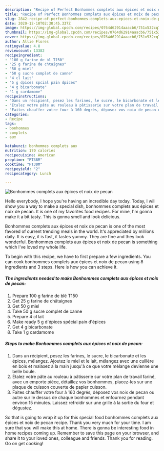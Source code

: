 ```yaml
---
description: "Recipe of Perfect Bonhommes complets aux épices et noix de pecan"
title: "Recipe of Perfect Bonhommes complets aux épices et noix de pecan"
slug: 2842-recipe-of-perfect-bonhommes-complets-aux-epices-et-noix-de-pecan
date: 2020-12-10T02:30:45.337Z
image: https://img-global.cpcdn.com/recipes/0764d62914aaacb6/751x532cq70/bonhommes-complets-aux-epices-et-noix-de-pecan-photo-principale-de-la-recette.jpg
thumbnail: https://img-global.cpcdn.com/recipes/0764d62914aaacb6/751x532cq70/bonhommes-complets-aux-epices-et-noix-de-pecan-photo-principale-de-la-recette.jpg
cover: https://img-global.cpcdn.com/recipes/0764d62914aaacb6/751x532cq70/bonhommes-complets-aux-epices-et-noix-de-pecan-photo-principale-de-la-recette.jpg
author: Allie Flores
ratingvalue: 4.8
reviewcount: 13382
recipeingredient:
- "100 g farine de bl T150"
- "25 g farine de chtaignes"
- "50 g miel"
- "50 g sucre complet de canne"
- "4 cl lait"
- "5 g dpices spcial pain dpices"
- "4 g bicarbonate"
- "1 g cardamome"
recipeinstructions:
- "Dans un récipient, pesez les farines, le sucre, le bicarbonate et les épices, mélangez. Ajoutez le miel et le lait, mélangez avec une cuillère en bois et malaxez à la main jusqu&#39;à ce que votre mélange devienne une belle boule."
- "Étalez votre pâte au rouleau à pâtisserie sur votre plan de travail fariné, avec un emporte pièce, détaillez vos bonhommes, placez-les sur une plaque de cuisson couverte de papier cuisson."
- "Faites chauffer votre four à 160 degrés, déposez vos noix de pecan ou autre sur le dessus de chaque bonhommes et enfournez pendant environ 15 minutes. Laissez refroidir sur une grille à la sortie du four et dégustez."
categories:
- Recipe
tags:
- bonhommes
- complets
- aux

katakunci: bonhommes complets aux 
nutrition: 170 calories
recipecuisine: American
preptime: "PT38M"
cooktime: "PT30M"
recipeyield: "2"
recipecategory: Lunch

---
```



![Bonhommes complets aux épices et noix de pecan](https://img-global.cpcdn.com/recipes/0764d62914aaacb6/751x532cq70/bonhommes-complets-aux-epices-et-noix-de-pecan-photo-principale-de-la-recette.jpg)

Hello everybody, I hope you're having an incredible day today. Today, I will show you a way to make a special dish, bonhommes complets aux épices et noix de pecan. It is one of my favorites food recipes. For mine, I'm gonna make it a bit tasty. This is gonna smell and look delicious.



Bonhommes complets aux épices et noix de pecan is one of the most favored of current trending meals in the world. It's appreciated by millions daily. It is easy, it is fast, it tastes yummy. They are fine and they look wonderful. Bonhommes complets aux épices et noix de pecan is something which I've loved my whole life.


To begin with this recipe, we have to first prepare a few ingredients. You can cook bonhommes complets aux épices et noix de pecan using 8 ingredients and 3 steps. Here is how you can achieve it.

<!--inarticleads1-->

##### The ingredients needed to make Bonhommes complets aux épices et noix de pecan:

1. Prepare 100 g farine de blé T150
1. Get 25 g farine de châtaignes
1. Get 50 g miel
1. Take 50 g sucre complet de canne
1. Prepare 4 cl lait
1. Make ready 5 g d&#39;épices spécial pain d&#39;épices
1. Get 4 g bicarbonate
1. Take 1 g cardamome




<!--inarticleads2-->

##### Steps to make Bonhommes complets aux épices et noix de pecan:

1. Dans un récipient, pesez les farines, le sucre, le bicarbonate et les épices, mélangez. Ajoutez le miel et le lait, mélangez avec une cuillère en bois et malaxez à la main jusqu&#39;à ce que votre mélange devienne une belle boule.
1. Étalez votre pâte au rouleau à pâtisserie sur votre plan de travail fariné, avec un emporte pièce, détaillez vos bonhommes, placez-les sur une plaque de cuisson couverte de papier cuisson.
1. Faites chauffer votre four à 160 degrés, déposez vos noix de pecan ou autre sur le dessus de chaque bonhommes et enfournez pendant environ 15 minutes. Laissez refroidir sur une grille à la sortie du four et dégustez.




So that is going to wrap it up for this special food bonhommes complets aux épices et noix de pecan recipe. Thank you very much for your time. I am sure that you will make this at home. There is gonna be interesting food in home recipes coming up. Remember to save this page on your browser, and share it to your loved ones, colleague and friends. Thank you for reading. Go on get cooking!
